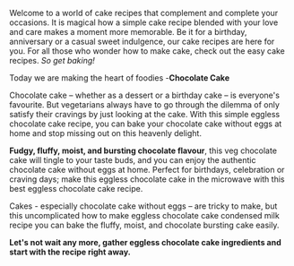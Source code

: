 Welcome to a world of cake recipes that complement and complete your occasions. It is magical how a simple cake recipe blended with your love and care makes a moment more memorable. Be it for a birthday, anniversary or a casual sweet indulgence, our cake recipes are here for you. For all those who wonder how to make cake, check out the easy cake recipes. *So get baking!*

Today we are making the heart of foodies -**Chocolate Cake**

Chocolate cake – whether as a dessert or a birthday cake – is everyone's favourite. But vegetarians always have to go through the dilemma of only satisfy their cravings by just looking at the cake. With this simple eggless chocolate cake recipe, you can bake your chocolate cake without eggs at home and stop missing out on this heavenly delight.

**Fudgy, fluffy, moist, and bursting chocolate flavour**, this veg chocolate cake will tingle to your taste buds, and you can enjoy the authentic chocolate cake without eggs at home. Perfect for birthdays, celebration or craving days; make this eggless chocolate cake in the microwave with this best eggless chocolate cake recipe.

Cakes - especially chocolate cake without eggs – are tricky to make, but this uncomplicated how to make eggless chocolate cake condensed milk recipe you can bake the fluffy, moist, and chocolate bursting cake easily.

**Let's not wait any more, gather eggless chocolate cake ingredients and start with the recipe right away.**